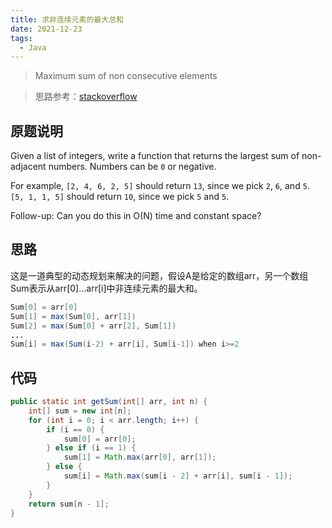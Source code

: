 ```yaml
---
title: 求非连续元素的最大总和
date: 2021-12-23
tags:
  - Java
---
```



> Maximum sum of non consecutive elements

> 思路参考：[stackoverflow](https://stackoverflow.com/questions/4487438/maximum-sum-of-non-consecutive-elements)

## 原题说明

Given a list of integers, write a function that returns the largest sum of non-adjacent numbers. Numbers can be `0` or negative.

For example, `[2, 4, 6, 2, 5]` should return `13`, since we pick `2`, `6`, and `5`. `[5, 1, 1, 5]` should return `10`, since we pick `5` and `5`.

Follow-up: Can you do this in O(N) time and constant space?

## 思路

这是一道典型的动态规划来解决的问题，假设A是给定的数组arr，另一个数组Sum表示从arr[0]…arr[i]中非连续元素的最大和。

```java
Sum[0] = arr[0]
Sum[1] = max(Sum[0], arr[1])
Sum[2] = max(Sum[0] + arr[2], Sum[1])
...
Sum[i] = max(Sum(i-2) + arr[i], Sum[i-1]) when i>=2
```

## 代码

```java
public static int getSum(int[] arr, int n) {
    int[] sum = new int[n];
    for (int i = 0; i < arr.length; i++) {
        if (i == 0) {
            sum[0] = arr[0];
        } else if (i == 1) {
            sum[1] = Math.max(arr[0], arr[1]);
        } else {
            sum[i] = Math.max(sum[i - 2] + arr[i], sum[i - 1]);
        }
    }
    return sum[n - 1];
}
```
